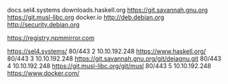 docs.sel4.systems
downloads.haskell.org
https://git.savannah.gnu.org
https://git.musl-libc.org
docker.io
http://deb.debian.org
http://security.debian.org

https://registry.npmmirror.com

https://sel4.systems/	80/443
2	10.10.192.248	https://www.haskell.org/	80/443
3	10.10.192.248	https://git.savannah.gnu.org/git/dejagnu.git	80/443
4	10.10.192.248	https://git.musl-libc.org/git/musl	80/443
5	10.10.192.248	https://www.docker.com/
